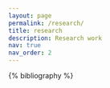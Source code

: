 ```yaml
---
layout: page
permalink: /research/
title: research
description: Research work
nav: true
nav_order: 2
---
```


<!-- _pages/publications.md -->
<div class="publications">

{% bibliography %}

</div>
